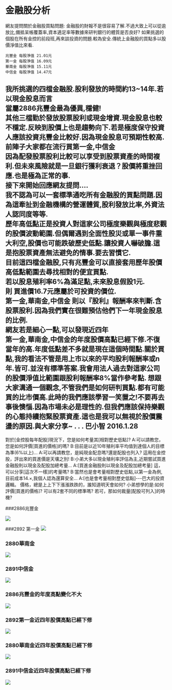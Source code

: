 # 金融股分析

網友提問關於金融股買點問題:
金融股的財報不是很容易了解.不過大致上可以從逾放比,備抵呆帳覆蓋率,資本適足率等數據來研判銀行的體質是否良好?
如果挑選的個股在所有金控的前段班,再來談投資的問題.較為安全.傳統上金融股的買點多以股價淨值比來看.
```
兆豐金 每股淨值 21.01元
第一金 每股淨值 16.09元
華南金 每股淨值 15.11元
中信金 每股淨值 14.47元
```

我所挑選的四檔金融股.股利發放的時間約13~14年.若以現金股息而言<br>
當屬2886兆豐金最為優異,穩健!<br>
其他三檔勤於發放股票股利或現金增資.現金股息也較不穩定.反映到股價上也是趨勢向下.若是極度保守投資人應該投資兆豐金比較好.因為現金股息可預期性較高.<br>
前陣子大家都在流行買第一金,中信金<br> 因為配發股票股利比較可以享受到股票資產的時間複利.但未來風險就是一旦銀行獲利衰退？股價將重挫回應.也是極為正常的事.<br>
接下來開始回應網友提問....<br>
我不認為可以一套標準通吃所有金融股的買點問題.因為這牽扯到金融機構的營運體質,股利發放比率,外資法人認同度等等.<br>
歷年高低點正是投資人對這家公司極度樂觀與極度悲觀的股價波動範圍.但偶爾遇到全面性股災或單一事件重大利空,股價也可能跌破歷史低點.讓投資人嚇破膽.這是抱股票資產無法避免的情事.要去習慣它.<br>
目前這四檔金融股,只有兆豐金可以直接套用歷年股價高低點範圍去尋找相對的便宜買點.<br>
若以股息殖利率6%為滿足點,未來股息假設1元.<br>
則 買進價16.7元應屬於可投資的價位.<br>
第一金,華南金,中信金 則以『股利』報酬率來判斷.含股票股利.因為我們實在很難預估他們下一年現金股息的比例.<br>
網友若是細心一點,可以發現近四年<br> 第一金,華南金,中信金的年度股價高點已經下修.不復當年的高.年度低點差不多就是現在這個時間點.關於買點,我的看法不管是用上市以來的平均股利報酬率或n年.皆可.並沒有標準答案.我會用法人過去對這家公司的股價淨值比範圍跟股利報酬率8%當作參考點.
想跟大家溝通一個觀念,不管我們是如何研判買點.都有可能買的比市價高.此時的我們應該學習一笑置之!不要再去事後懊惱.因為市場未必是理性的.但我們應該保持樂觀的心態持續抱緊股票資產.這也是我可以無視於股價震盪的原因.與大家分享~
.
.
.
巴小智 2016.1.28
--------------------------------------
對於[金控股每年配股]現況下，您是如何考量其[相對歷史低點]?
A:可以請教您，您是如何評價[買進的價格]的嗎? 
B:目前是以近10年殖利率平均值到達個人的目標為準(6%以上)...
A:可以再請教您，是純現金配息嗎?還是配股也列入?
這用在金控股，評出來的買進價是天壤之別!
B:小弟大多以現金殖利率評估為主,近期嘗試買進金融股則以現金及配股加總考量...
A:[買進金融股則以現金及配股加總考量]
這，可以分享[這次不一樣]的考量嗎? 
B:當然也是會考量相對歷史低點,以第一金為例,目前成本14.×,我個人認為還算安全...
A:[也是會考量相對歷史低點]---巴大的投資邏輯。
價格，總是上上下下漲漲跌跌的，誰知道明天會如何?
小弟想學的是:如何評價[買進的價格]? 
可以有2套不同的標準嗎? 若可，那如何裁量[配股可列入]的時機?



###2886兆豐金

![](./images/12439233_1063187147067039_5753393364418934402_n.png)

###2892 第一金
![](./images/12573752_1063187290400358_2055895865189994671_n.png)

### 2880華南金
![](./images/12647385_1063187443733676_5960452892555742914_n.png)
### 2891中信金

![](./images/12552761_1063187503733670_2205262475873786896_n.png)


### 2886兆豐金的年度高點變化不大
![](./images/12644916_1063188143733606_3565447522150158433_n.png)


### 2892第一金近四年股價高點已經下修
![](./images/12573817_1063188837066870_6084686003871116731_n.png)
### 2880華南金近四年股價高點已經下修
![](./images/12651173_1063188430400244_5932905159718895820_n.png)

### 2891中信金近四年股價高點已經下修
![](./images/12565534_1063189100400177_4269168328126903305_n.png)



